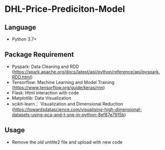 # DHL-Price-Prediciton-Model

## Language
- Python 3.7+

## Package Requirement
- Pyspark: Data Cleaning and RDD (https://spark.apache.org/docs/latest/api/python/reference/api/pyspark.RDD.html)
- Tensorflow: Machine Learning and Model Training (https://www.tensorflow.org/guide/keras/rnn)
- Flask: Html interaction with code
- Matplotlib: Data Visualization
- scikit-learn： Visualization and Dimensional Reduction (https://towardsdatascience.com/visualising-high-dimensional-datasets-using-pca-and-t-sne-in-python-8ef87e7915b)

## Usage
- Remove the old untitle2 file and upload with new code
